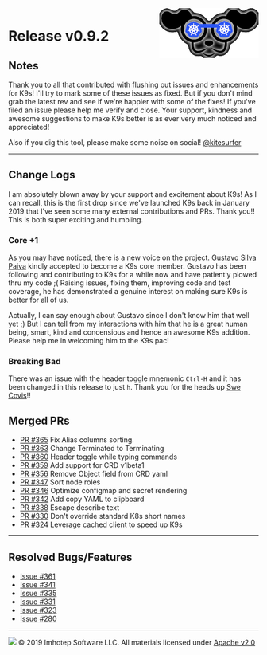 <img src="https://raw.githubusercontent.com/derailed/k9s/master/assets/k9s_small.png" align="right" width="200" height="auto"/>

# Release v0.9.2

## Notes

Thank you to all that contributed with flushing out issues and enhancements for K9s! I'll try to mark some of these issues as fixed. But if you don't mind grab the latest rev and see if we're happier with some of the fixes! If you've filed an issue please help me verify and close. Your support, kindness and awesome suggestions to make K9s better is as ever very much noticed and appreciated!

Also if you dig this tool, please make some noise on social! [@kitesurfer](https://twitter.com/kitesurfer)

---

## Change Logs

I am absolutely blown away by your support and excitement about K9s! As I can recall, this is the first drop since we've launched K9s
back in January 2019 that I've seen some many external contributions and PRs. Thank you!! This is both super exciting and humbling.

### Core +1

As you may have noticed, there is a new voice on the project. [Gustavo Silva Paiva](https://github.com/paivagustavo) kindly accepted to become a K9s core member. Gustavo has been following and contributing to K9s for a while now and have patiently plowed thru my code ;( Raising issues, fixing them, improving code and test coverage, he has demonstrated a genuine interest on making sure K9s is better for all of us.

Actually, I can say enough about Gustavo since I don't know him that well yet ;) But I can tell from my interactions with him that he is a great human being, smart, kind and concensious and hence an awesome K9s addition. Please help me in welcoming him to the K9s pac!

### Breaking Bad

There was an issue with the header toggle mnemonic `Ctrl-H` and it has been changed in this release to just `h`. Thank you for the heads up [Swe Covis](https://github.com/swe-covis)!!

## Merged PRs

* [PR #365](https://github.com/derailed/k9s/pull/365) Fix Alias columns sorting.
* [PR #363](https://github.com/derailed/k9s/issues/363) Change Terminated to Terminating
* [PR #360](https://github.com/derailed/k9s/pull/360) Header toggle while typing commands
* [PR #359](https://github.com/derailed/k9s/pull/359) Add support for CRD v1beta1
* [PR #356](https://github.com/derailed/k9s/pull/356) Remove Object field from CRD yaml
* [PR #347](https://github.com/derailed/k9s/pull/347) Sort node roles
* [PR #346](https://github.com/derailed/k9s/pull/346) Optimize configmap and secret rendering
* [PR #342](https://github.com/derailed/k9s/pull/342) Add copy YAML to clipboard
* [PR #338](https://github.com/derailed/k9s/pull/338) Escape describe text
* [PR #330](https://github.com/derailed/k9s/pull/330) Don't override standard K8s short names
* [PR #324](https://github.com/derailed/k9s/pull/324) Leverage cached client to speed up K9s

---

## Resolved Bugs/Features

* [Issue #361](https://github.com/derailed/k9s/issues/361)
* [Issue #341](https://github.com/derailed/k9s/issues/341)
* [Issue #335](https://github.com/derailed/k9s/issues/335)
* [Issue #331](https://github.com/derailed/k9s/issues/331)
* [Issue #323](https://github.com/derailed/k9s/issues/323)
* [Issue #280](https://github.com/derailed/k9s/issues/280)

---

<img src="https://raw.githubusercontent.com/derailed/k9s/master/assets/imhotep_logo.png" width="32" height="auto"/> © 2019 Imhotep Software LLC. All materials licensed under [Apache v2.0](http://www.apache.org/licenses/LICENSE-2.0)
